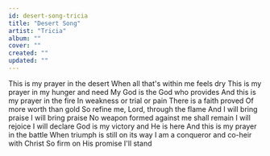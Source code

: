 ```yaml
---
id: desert-song-tricia
title: "Desert Song"
artist: "Tricia"
album: ""
cover: ""
created: ""
updated: ""
---
```


This is my prayer in the desert
When all that's within me feels dry
This is my prayer in my hunger and need
My God is the God who provides
And this is my prayer in the fire
In weakness or trial or pain
There is a faith proved
Of more worth than gold
So refine me, Lord, through the flame
And I will bring praise
I will bring praise
No weapon formed against me shall remain
I will rejoice
I will declare
God is my victory and He is here
And this is my prayer in the battle
When triumph is still on its way
I am a conqueror and co-heir with Christ
So firm on His promise I'll stand